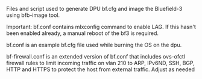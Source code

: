 Files and script used to generate DPU bf.cfg and image the Bluefield-3
using bfb-image tool.

Important: bf.conf contains mlxconfig command to enable LAG. If this hasn't 
been enabled already, a manual reboot of the bf3 is required.

bf.conf is an example bf.cfg file used while burning the OS on the dpu.

bf-firewall.conf is an extended version of bf.conf that includes ovs-ofctl firewall 
rules to limit incoming traffic on vlan 210 to 
ARP, IPv6ND, SSH, BGP, HTTP and HTTPS to protect the host 
from external traffic. Adjust as needed
